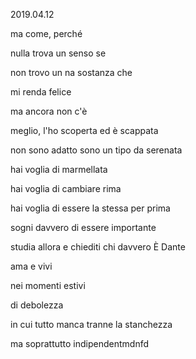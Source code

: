 2019.04.12

ma come, perché

nulla trova un senso se

non trovo un na sostanza che

mi renda felice

ma ancora non c'è

meglio, l'ho scoperta ed è scappata

non sono adatto sono un tipo da serenata

hai voglia di marmellata

hai voglia di cambiare rima

hai voglia di essere la stessa per prima

sogni davvero di essere importante

studia allora e chiediti chi davvero È Dante

ama e vivi

nei momenti estivi

di debolezza

in cui tutto manca tranne la stanchezza

ma soprattutto indipendentmdnfd